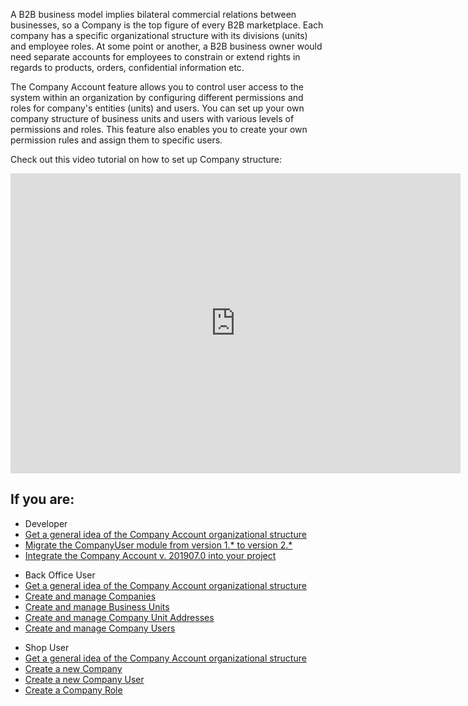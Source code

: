 A B2B business model implies bilateral commercial relations between businesses, so a Company is the top figure of every B2B marketplace. Each company has a specific organizational structure with its divisions (units) and employee roles. At some point or another, a B2B business owner would need separate accounts for employees to constrain or extend rights in regards to products, orders, confidential information etc.

The Company Account feature allows you to control user access to the system within an organization by configuring different permissions and roles for company's entities (units) and users. You can set up your own company structure of business units and users with various levels of permissions and roles. This feature also enables you to create your own permission rules and assign them to specific users.

Check out this video tutorial on how to set up Company structure:
<iframe src="https://fast.wistia.net/embed/iframe/qkdgkeannb" title="How to set up Company Structure in Spryker" allowtransparency="true" frameborder="0" scrolling="no" class="wistia_embed" name="wistia_embed" allowfullscreen="0" mozallowfullscreen="0" webkitallowfullscreen="0" oallowfullscreen="0" msallowfullscreen="0" width="720" height="480"></iframe>

## If you are:

<div class="mr-container">
    <div class="mr-list-container">
        <!-- col1 -->
        <div class="mr-col">
            <ul class="mr-list mr-list-green">
                <li class="mr-title">Developer</li>
                <li><a href="https://documentation.spryker.com/docs/en/company-account-general-organizational-structure" class="mr-link">Get a general idea of the Company Account organizational structure</a></li>
                <li><a href="https://documentation.spryker.com/docs/en/mg-companyuser#upgrading-from-version-1-0-0-to-version-2-0-0" class="mr-link">Migrate the CompanyUser module from version 1.* to version 2.*</a></li>
                <li><a href="https://documentation.spryker.com/docs/en/company-account-integration-201907" class="mr-link">Integrate the Company Account v. 201907.0 into your project</a></li>
                <!-- <li><a href="https://documentation.spryker.com/docs/en/db-schema-company-account#company" class="mr-link">Learn the database schema for Company Account</a></li>-->
            </ul>
        </div>
        <!-- col2 -->
        <div class="mr-col">
            <ul class="mr-list mr-list-blue">
                <li class="mr-title"> Back Office User</li>
                <li><a href="https://documentation.spryker.com/docs/en/company-account-general-organizational-structure" class="mr-link">Get a general idea of the Company Account organizational structure</a></li>
                <li><a href="https://documentation.spryker.com/docs/en/managing-companies" class="mr-link">Create and manage Companies</a></li>
                <li><a href="https://documentation.spryker.com/docs/en/managing-company-units" class="mr-link">Create and manage Business Units</a></li>
                <li><a href="https://documentation.spryker.com/docs/en/managing-company-unit-addresses" class="mr-link">Create and manage Company Unit Addresses</a></li>
                <li><a href="https://documentation.spryker.com/docs/en/managing-company-users" class="mr-link">Create and manage Company Users</a></li>
            </ul>
        </div>
        <!-- col3 -->
        <div class="mr-col">
            <ul class="mr-list mr-list-red">
                <li class="mr-title">Shop User</li>
                <li><a href="https://documentation.spryker.com/docs/en/company-account-general-organizational-structure" class="mr-link">Get a general idea of the Company Account organizational structure</a></li>
                <li><a href="https://documentation.spryker.com/docs/en/company-account-shop-guide" class="mr-link">Create a new Company</a></li>
                <li><a href="https://documentation.spryker.com/docs/en/company-users-shop-guide" class="mr-link">Create a new Company User</a></li>
                <li><a href="https://documentation.spryker.com/docs/en/company-roles-shop-guide" class="mr-link">Create a Company Role</a></li>
            </ul>
        </div>
    </div>
</div>